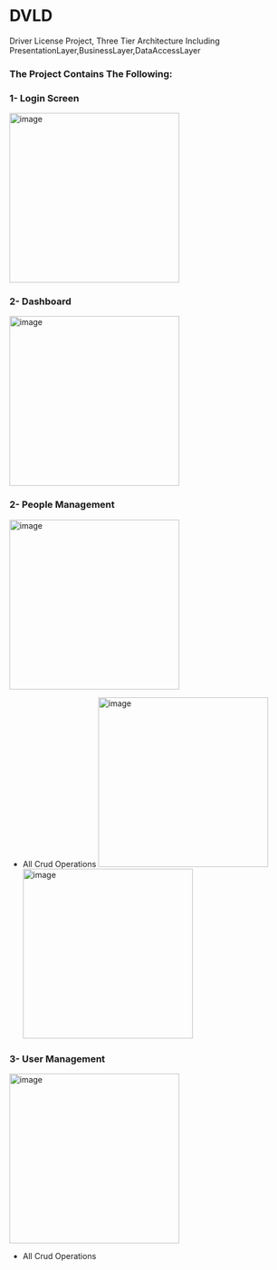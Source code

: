 # DVLD
Driver License Project, Three Tier Architecture Including PresentationLayer,BusinessLayer,DataAccessLayer
### The Project Contains The Following:
### 1- Login Screen
<img src="https://github.com/user-attachments/assets/ae6c2c8f-cd07-450b-9a9a-958b9d3925dd" alt="image" width="300"/><br>
### 2- Dashboard
<img src="https://github.com/user-attachments/assets/26eb969d-2c90-4e62-9a62-f48affa6479f" alt="image" width="300"/><br>
### 2- People Management
<img src="https://github.com/user-attachments/assets/d4a8eef9-8a3a-4c2d-86e3-395b94a6a14f" alt="image" width="300"/><br>
- All Crud Operations
<img src="https://github.com/user-attachments/assets/f02be46a-b938-4e63-8604-b7aa71abf61a" alt="image" width="300"/><br>
<img src="https://github.com/user-attachments/assets/5333722d-4c71-4322-b21c-3fd35f058ada" alt="image" width="300"/><br>

### 3- User Management
<img src="https://github.com/user-attachments/assets/1fa30f25-eafa-4154-aec9-99f157679953" alt="image" width="300"/><br>
- All Crud Operations




